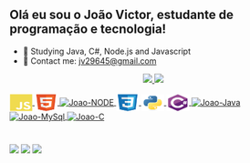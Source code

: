 ## Olá eu sou o João Victor, estudante de programação e tecnologia!
- 📜 Studying Java, C#, Node.js and Javascript
- 📮 Contact me: jv29645@gmail.com

<div align="center">
  <a href="https://github.com/JoaoSantosVenancio">
  <img height="180em" src="https://github-readme-stats.vercel.app/api?username=JoaoSantosVenancio&show_icons=true&theme=tokyonight&include_all_commits=true&count_private=true"/>
  <img height="180em" src="https://github-readme-stats.vercel.app/api/top-langs/?username=JoaoSantosVenancio&layout=compact&langs_count=7&theme=tokyonight"/>
</div>
    
<div style="display: inline_block"><br>
  <img align="center" alt="Joao-Js" height="30" width="40" src="https://raw.githubusercontent.com/devicons/devicon/master/icons/javascript/javascript-plain.svg">
<img align="center" alt="Joao-HTML" height="30" width="40" src="https://raw.githubusercontent.com/devicons/devicon/master/icons/html5/html5-original.svg">
  <img align="center" alt="Joao-NODE" height="30" width="40" src="https://seeklogo.com/images/N/node-js-logo-F4F55CD2D0-seeklogo.com.png">
  <img align="center" alt="Joao-CSS" height="30" width="40" src="https://raw.githubusercontent.com/devicons/devicon/master/icons/css3/css3-original.svg">
  <img align="center" alt="Joao-Python" height="30" width="40" src="https://raw.githubusercontent.com/devicons/devicon/master/icons/python/python-original.svg">
  <img align="center" alt="Joao-Csharp" height="30" width="40" src="https://raw.githubusercontent.com/devicons/devicon/master/icons/csharp/csharp-original.svg">
  <img align="center" alt="Joao-Java" height="40" width="40" src="https://brandslogos.com/wp-content/uploads/images/large/java-logo-1.png">
  <img align="center" alt="Joao-MySql" height="40" width="40" src="https://cdn.freebiesupply.com/logos/large/2x/mysql-5-logo-png-transparent.png">
  <img align="center" alt="Joao-C" height="30" width="30" src="https://brandslogos.com/wp-content/uploads/images/large/c-logo-1.png">
   <!-- <img align="right" alt="Rafa-pic" height="150" style="border-radius:50px;" src="https://media.discordapp.net/attachments/639956127056134178/890373478988013628/Publicacoes_Instagram_1_1.png?width=676&height=676"><-!-->
</div>
  
  #
 
<div> 
  
  <a href="https://instagram.com/mdjaozin" target="_blank"><img src="https://img.shields.io/badge/-Instagram-%23E4405F?style=for-the-badge&logo=instagram&logoColor=white" target="_blank"></a>
  <a href = "mailto:jv29645@gmail.com"><img src="https://img.shields.io/badge/-Gmail-%23333?style=for-the-badge&logo=gmail&logoColor=white" target="_blank"></a>
  <a href="https://www.linkedin.com/in/joao-santoss" target="_blank"><img src="https://img.shields.io/badge/-LinkedIn-%230077B5?style=for-the-badge&logo=linkedin&logoColor=white" target="_blank"></a> 
  
</div>
